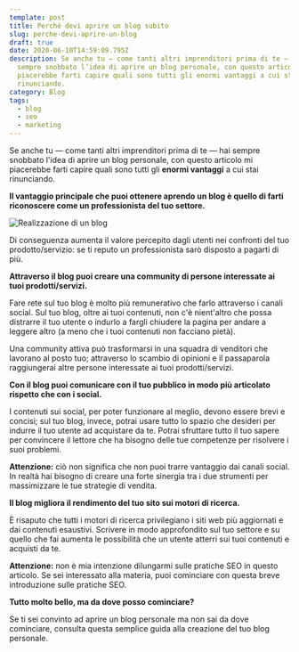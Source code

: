 ```yaml
---
template: post
title: Perché devi aprire un blog subito
slug: perche-devi-aprire-un-blog
draft: true
date: 2020-06-10T14:59:09.795Z
description: Se anche tu — come tanti altri imprenditori prima di te — hai
  sempre snobbato l’idea di aprire un blog personale, con questo articolo mi
  piacerebbe farti capire quali sono tutti gli enormi vantaggi a cui stai
  rinunciando.
category: Blog
tags:
  - blog
  - seo
  - marketing
---
```

Se anche tu — come tanti altri imprenditori prima di te — hai sempre snobbato l'idea di aprire un blog personale, con questo articolo mi piacerebbe farti capire quali sono tutti gli **enormi vantaggi** a cui stai rinunciando.

**Il vantaggio principale che puoi ottenere aprendo un blog è quello di farti riconoscere come un professionista del tuo settore.**

![Realizzazione di un blog](/media/blogging.png)

Di conseguenza aumenta il valore percepito dagli utenti nei confronti del tuo prodotto/servizio: se ti reputo un professionista sarò disposto a pagarti di più.

**Attraverso il blog puoi creare una community di persone interessate ai tuoi prodotti/servizi.**

Fare rete sul tuo blog è molto più remunerativo che farlo attraverso i canali social. Sul tuo blog, oltre ai tuoi contenuti, non c'è nient'altro che possa distrarre il tuo utente o indurlo a fargli chiudere la pagina per andare a leggere altro (a meno che i tuoi contenuti non facciano pietà).

Una community attiva può trasformarsi in una squadra di venditori che lavorano al posto tuo; attraverso lo scambio di opinioni e il passaparola raggiungerai altre persone interessate ai tuoi prodotti/servizi.

**Con il blog puoi comunicare con il tuo pubblico in modo più articolato rispetto che con i social.**

I contenuti sui social, per poter funzionare al meglio, devono essere brevi e concisi; sul tuo blog, invece, potrai usare tutto lo spazio che desideri per indurre il tuo utente ad acquistare da te. Potrai sfruttare tutto il tuo sapere per convincere il lettore che ha bisogno delle tue competenze per risolvere i suoi problemi.

**Attenzione:** ciò non significa che non puoi trarre vantaggio dai canali social. In realtà hai bisogno di creare una forte sinergia tra i due strumenti per massimizzare le tue strategie di vendita.

**Il blog migliora il rendimento del tuo sito sui motori di ricerca.**

È risaputo che tutti i motori di ricerca privilegiano i siti web più aggiornati e dai contenuti esaustivi. Scrivere in modo approfondito sul tuo settore e su quello che fai aumenta le possibilità che un utente atterri sui tuoi contenuti e acquisti da te.

**Attenzione:** non è mia intenzione dilungarmi sulle pratiche SEO in questo articolo. Se sei interessato alla materia, puoi cominciare con questa breve introduzione sulle pratiche SEO.

**Tutto molto bello, ma da dove posso cominciare?**

Se ti sei convinto ad aprire un blog personale ma non sai da dove cominciare, consulta questa semplice guida alla creazione del tuo blog personale.